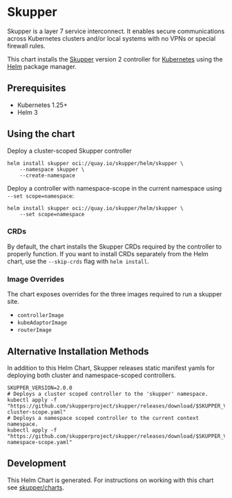 # Skupper

Skupper is a layer 7 service interconnect. It enables secure communications
across Kubernetes clusters and/or local systems with no VPNs or special firewall rules.

This chart installs the [Skupper](https://skupper.io) version 2 controller for
[Kubernetes](https://kubernetes.io) using the [Helm](https://helm.sh) package
manager.


## Prerequisites

- Kubernetes 1.25+
- Helm 3

## Using the chart

Deploy a cluster-scoped Skupper controller
```
helm install skupper oci://quay.io/skupper/helm/skupper \
    --namespace skupper \
    --create-namespace
```

Deploy a controller with namespace-scope in the current namespace using  `--set scope=namespace`:
```
helm install skupper oci://quay.io/skupper/helm/skupper \
    --set scope=namespace
```

### CRDs

By default, the chart installs the Skupper CRDs required by the controller
to properly function.  If you want to install CRDs separately from the Helm chart, use
the `--skip-crds` flag with `helm install`.

### Image Overrides

The chart exposes overrides for the three images required to run a skupper site.
* `controllerImage`
* `kubeAdaptorImage`
* `routerImage`

## Alternative Installation Methods

In addition to this Helm Chart, Skupper releases static manifest yamls for
deploying both cluster and namespace-scoped controllers.

```
SKUPPER_VERSION=2.0.0
# Deploys a cluster scoped controller to the 'skupper' namespace.
kubectl apply -f "https://github.com/skupperproject/skupper/releases/download/$SKUPPER_VERSION/skupper-cluster-scope.yaml"
# Deploys a namespace scoped controller to the current context namespace.
kubectl apply -f "https://github.com/skupperproject/skupper/releases/download/$SKUPPER_VERSION/skupper-namespace-scope.yaml"
```

## Development

This Helm Chart is generated. For instructions on working with this chart see
[skupper/charts](https://github.com/skupperproject/skupper/tree/main/charts).
